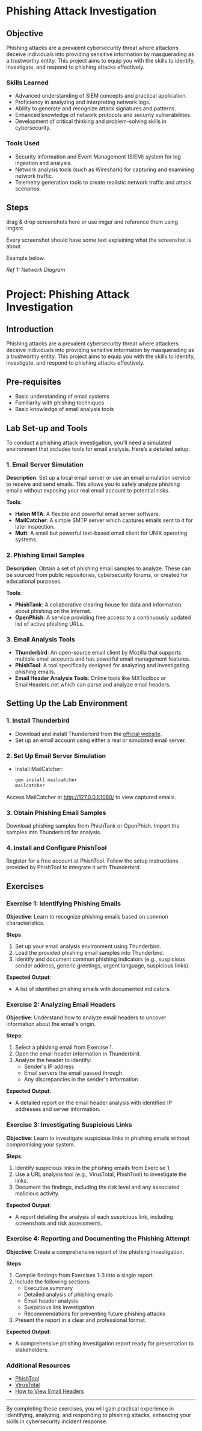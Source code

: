 # Phishing Attack Investigation

## Objective

Phishing attacks are a prevalent cybersecurity threat where attackers deceive individuals into providing sensitive information by masquerading as a trustworthy entity. This project aims to equip you with the skills to identify, investigate, and respond to phishing attacks effectively.

### Skills Learned

- Advanced understanding of SIEM concepts and practical application.
- Proficiency in analyzing and interpreting network logs.
- Ability to generate and recognize attack signatures and patterns.
- Enhanced knowledge of network protocols and security vulnerabilities.
- Development of critical thinking and problem-solving skills in cybersecurity.

### Tools Used

- Security Information and Event Management (SIEM) system for log ingestion and analysis.
- Network analysis tools (such as Wireshark) for capturing and examining network traffic.
- Telemetry generation tools to create realistic network traffic and attack scenarios.

## Steps
drag & drop screenshots here or use imgur and reference them using imgsrc

Every screenshot should have some text explaining what the screenshot is about.

Example below.

*Ref 1: Network Diagram*


# Project: Phishing Attack Investigation

## Introduction
Phishing attacks are a prevalent cybersecurity threat where attackers deceive individuals into providing sensitive information by masquerading as a trustworthy entity. This project aims to equip you with the skills to identify, investigate, and respond to phishing attacks effectively.

## Pre-requisites
- Basic understanding of email systems
- Familiarity with phishing techniques
- Basic knowledge of email analysis tools

## Lab Set-up and Tools

To conduct a phishing attack investigation, you'll need a simulated environment that includes tools for email analysis. Here’s a detailed setup:

### 1. Email Server Simulation
**Description**: Set up a local email server or use an email simulation service to receive and send emails. This allows you to safely analyze phishing emails without exposing your real email account to potential risks.

**Tools**: 
- **Halon MTA**: A flexible and powerful email server software.
- **MailCatcher**: A simple SMTP server which captures emails sent to it for later inspection.
- **Mutt**: A small but powerful text-based email client for UNIX operating systems.

### 2. Phishing Email Samples
**Description**: Obtain a set of phishing email samples to analyze. These can be sourced from public repositories, cybersecurity forums, or created for educational purposes.

**Tools**:
- **PhishTank**: A collaborative clearing house for data and information about phishing on the Internet.
- **OpenPhish**: A service providing free access to a continuously updated list of active phishing URLs.

### 3. Email Analysis Tools
- **Thunderbird**: An open-source email client by Mozilla that supports multiple email accounts and has powerful email management features.
- **PhishTool**: A tool specifically designed for analyzing and investigating phishing emails.
- **Email Header Analysis Tools**: Online tools like MXToolbox or EmailHeaders.net which can parse and analyze email headers.

## Setting Up the Lab Environment

### 1. Install Thunderbird
- Download and install Thunderbird from the [official website](https://www.thunderbird.net/).
- Set up an email account using either a real or simulated email server.

### 2. Set Up Email Server Simulation
- Install MailCatcher: 
  ```sh
  gem install mailcatcher
  mailcatcher
Access MailCatcher at http://127.0.0.1:1080/ to view captured emails.

### 3. Obtain Phishing Email Samples
Download phishing samples from PhishTank or OpenPhish.
Import the samples into Thunderbird for analysis.
### 4. Install and Configure PhishTool
Register for a free account at PhishTool.
Follow the setup instructions provided by PhishTool to integrate it with Thunderbird.

## Exercises

### Exercise 1: Identifying Phishing Emails
**Objective**: Learn to recognize phishing emails based on common characteristics.

**Steps**:
1. Set up your email analysis environment using Thunderbird.
2. Load the provided phishing email samples into Thunderbird.
3. Identify and document common phishing indicators (e.g., suspicious sender address, generic greetings, urgent language, suspicious links).

**Expected Output**:
- A list of identified phishing emails with documented indicators.

### Exercise 2: Analyzing Email Headers
**Objective**: Understand how to analyze email headers to uncover information about the email's origin.

**Steps**:
1. Select a phishing email from Exercise 1.
2. Open the email header information in Thunderbird.
3. Analyze the header to identify:
   - Sender's IP address
   - Email servers the email passed through
   - Any discrepancies in the sender's information

**Expected Output**:
- A detailed report on the email header analysis with identified IP addresses and server information.

### Exercise 3: Investigating Suspicious Links
**Objective**: Learn to investigate suspicious links in phishing emails without compromising your system.

**Steps**:
1. Identify suspicious links in the phishing emails from Exercise 1.
2. Use a URL analysis tool (e.g., VirusTotal, PhishTool) to investigate the links.
3. Document the findings, including the risk level and any associated malicious activity.

**Expected Output**:
- A report detailing the analysis of each suspicious link, including screenshots and risk assessments.

### Exercise 4: Reporting and Documenting the Phishing Attempt
**Objective**: Create a comprehensive report of the phishing investigation.

**Steps**:
1. Compile findings from Exercises 1-3 into a single report.
2. Include the following sections:
   - Executive summary
   - Detailed analysis of phishing emails
   - Email header analysis
   - Suspicious link investigation
   - Recommendations for preventing future phishing attacks
3. Present the report in a clear and professional format.

**Expected Output**:
- A comprehensive phishing investigation report ready for presentation to stakeholders.

### Additional Resources
- [PhishTool](https://phishtool.com)
- [VirusTotal](https://www.virustotal.com)
- [How to View Email Headers](https://support.google.com/mail/answer/22454?hl=en)

---

By completing these exercises, you will gain practical experience in identifying, analyzing, and responding to phishing attacks, enhancing your skills in cybersecurity incident response.
